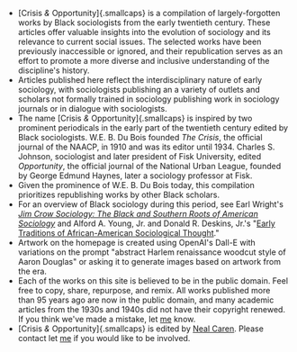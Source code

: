 * [Crisis *&* Opportunity]{.smallcaps} is a compilation of largely-forgotten works by Black sociologists from the early twentieth century. These articles offer valuable insights into the evolution of sociology and its relevance to current social issues. The selected works have been previously inaccessible or ignored, and their republication serves as an effort to promote a more diverse and inclusive understanding of the discipline's history.
* Articles published here reflect the interdisciplinary nature of early sociology, with sociologists publishing an a variety of outlets and scholars not formally trained in sociology publishing work in sociology journals or in dialogue with sociologists.  
* The name [Crisis *&* Opportunity]{.smallcaps} is inspired by two prominent periodicals in the early part of the twentieth century edited by Black sociologists. W.E. B. Du Bois founded *The Crisis*, the official journal of the NAACP, in 1910 and was its editor until 1934. Charles S. Johnson, sociologist and later president of Fisk University, edited *Opportunity*, the official journal of the National Urban League, founded by George Edmund Haynes, later a sociology professor at Fisk.
* Given the prominence of W.E. B. Du Bois today, this compilation prioritizes republishing  works by other Black scholars. 
* For an overview of Black sociology during this period, see Earl Wright's *[Jim Crow Sociology: The Black and Southern Roots of American Sociology](https://ucincinnatipress.uc.edu/9781947602571/jim-crow-sociology/)* and Alford A. Young, Jr. and Donald R. Deskins, Jr.'s "[Early Traditions of African-American Sociological Thought](https://www.annualreviews.org/doi/abs/10.1146/annurev.soc.27.1.445)."
* Artwork on the homepage is created using OpenAI's Dall-E with variations on the prompt "abstract Harlem renaissance woodcut style of Aaron Douglas" or asking it to generate images based on artwork from the era.
* Each of the works on this site is believed to be in the public domain. Feel free to copy, share, repurpose, and remix. All works published more than 95 years ago are now in the public domain, and many academic articles from the 1930s and 1940s did not have their copyright renewed. If you think we've made a mistake, let [me](mailto:neal.caren@unc.edu) know.
* [Crisis *&* Opportunity]{.smallcaps} is edited by [Neal Caren](https://nealcaren.org). Please contact let [me](mailto:neal.caren@unc.edu) if you would like to be involved.